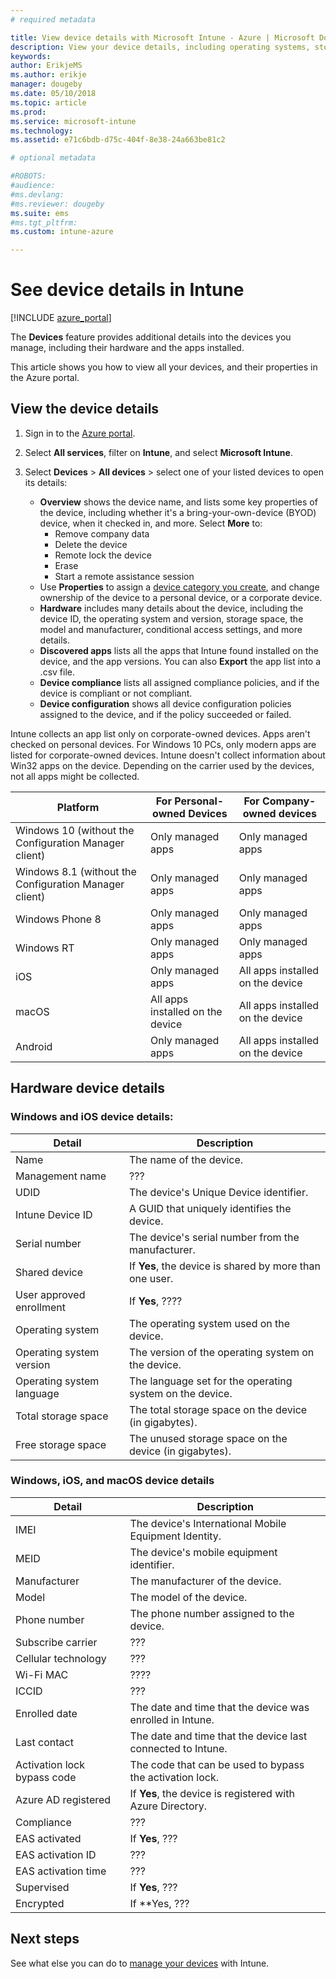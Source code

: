 ```yaml
---
# required metadata

title: View device details with Microsoft Intune - Azure | Microsoft Docs
description: View your device details, including operating systems, storage space, manufacturer, and model. Get a list of installed apps, check compliance policies, and set up TeamViewer with Microsoft Intune in Azure. Similar to viewing inventory of the devices you manage.
keywords:
author: ErikjeMS
ms.author: erikje
manager: dougeby
ms.date: 05/10/2018
ms.topic: article
ms.prod:
ms.service: microsoft-intune
ms.technology:
ms.assetid: e71c6bdb-d75c-404f-8e38-24a663be81c2

# optional metadata

#ROBOTS:
#audience:
#ms.devlang:
#ms.reviewer: dougeby
ms.suite: ems
#ms.tgt_pltfrm:
ms.custom: intune-azure

---
```


# See device details in Intune

[!INCLUDE [azure_portal](./includes/azure_portal.md)]

The **Devices** feature provides additional details into the devices you manage, including their hardware and the apps installed.

This article shows you how to view all your devices, and their properties in the Azure portal.

## View the device details

1. Sign in to the [Azure portal](https://portal.azure.com).
2. Select **All services**, filter on **Intune**, and select **Microsoft Intune**.
3. Select **Devices** > **All devices** > select one of your listed devices to open its details:

   - **Overview** shows the device name, and lists some key properties of the device, including whether it's a bring-your-own-device (BYOD) device, when it checked in, and more. Select **More** to:
     - Remove company data
     - Delete the device
     - Remote lock the device
     - Erase
     - Start a remote assistance session
   - Use **Properties** to assign a [device category you create](device-group-mapping.md), and change ownership of the device to a personal device, or a corporate device.
   - **Hardware** includes many details about the device, including the device ID, the operating system and version, storage space, the model and manufacturer, conditional access settings, and more details.
   - **Discovered apps** lists all the apps that Intune found installed on the device, and the app versions. You can also **Export** the app list into a .csv file.
   - **Device compliance** lists all assigned compliance policies, and if the device is compliant or not compliant.
   - **Device configuration** shows all device configuration policies assigned to the device, and if the policy succeeded or failed.

Intune collects an app list only on corporate-owned devices. Apps aren't checked on personal devices. For Windows 10 PCs, only modern apps are listed for corporate-owned devices. Intune doesn't collect information about Win32 apps on the device. Depending on the carrier used by the devices, not all apps might be collected.

|Platform|For Personal-owned Devices|For Company-owned devices|  
|--------------|---------------------------------|--------------------------------|  
|Windows 10 (without the Configuration Manager client)|Only managed apps|Only managed apps|
|Windows 8.1 (without the Configuration Manager client)|Only managed apps|Only managed apps|  
|Windows Phone 8|Only managed apps|Only managed apps|  
|Windows RT|Only managed apps|Only managed apps|  
|iOS|Only managed apps|All apps installed on the device|
|macOS|All apps installed on the device|All apps installed on the device|  
|Android|Only managed apps|All apps installed on the device|  

## Hardware device details

### Windows and iOS device details:
|Detail|Description|  
|--------------|----------------------|  
|Name|The name of the device.|
|Management name|???|
|UDID|The device's Unique Device identifier.|
|Intune Device ID|A GUID that uniquely identifies the device.|
|Serial number|The device's serial number from the manufacturer.|
|Shared device|If **Yes**, the device is shared by more than one user.|
|User approved enrollment|If **Yes**, ????|
|Operating system|The operating system used on the device.|
|Operating system version|The version of the operating system on the device.|
|Operating system language|The language set for the operating system on the device.|
|Total storage space|The total storage space on the device (in gigabytes).|
|Free storage space|The unused storage space on the device (in gigabytes).|


### Windows, iOS, and macOS device details
|Detail|Description|  
|--------------|----------------------|  
|IMEI|The device's International Mobile Equipment Identity.|
|MEID|The device's mobile equipment identifier.|
|Manufacturer|The manufacturer of the device.|
|Model|The model of the device.|
|Phone number|The phone number assigned to the device.|
|Subscribe carrier|???|
|Cellular technology|???|
|Wi-Fi MAC|????|
|ICCID|???|
|Enrolled date|The date and time that the device was enrolled in Intune.|
|Last contact|The date and time that the device last connected to Intune.|
|Activation lock bypass code|The code that can be used to bypass the activation lock.|
|Azure AD registered|If **Yes**, the device is registered with Azure Directory.|
|Compliance|???|
|EAS activated|If **Yes**, ???|
|EAS activation ID|???|
|EAS activation time|???|
|Supervised|If **Yes**, ???|
|Encrypted|If **Yes, ???|



## Next steps
See what else you can do to [manage your devices](device-management.md) with Intune.